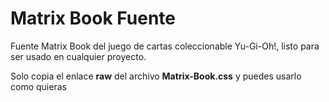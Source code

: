 # Matrix Book Fuente

Fuente Matrix Book del juego de cartas coleccionable Yu-Gi-Oh!, listo para ser usado
en cualquier proyecto.

Solo copia el enlace **raw** del archivo **Matrix-Book.css** y puedes usarlo como quieras
